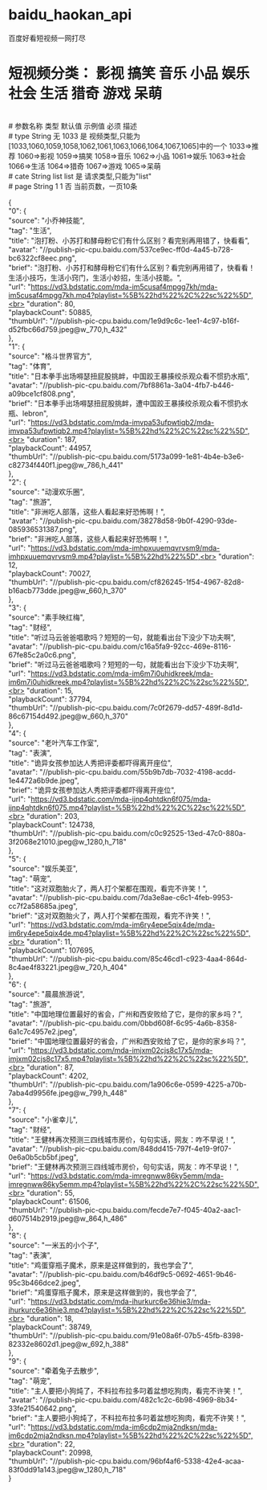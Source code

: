 # baidu_haokan_api
百度好看短视频一网打尽

# 短视频分类： 影视 搞笑 音乐 小品 娱乐 社会 生活 猎奇 游戏 呆萌
<br>
# 参数名称	类型	 默认值	示例值	必须	描述 
<br>
# type	  String	无	    1033  是	  视频类型,只能为 [1033,1060,1059,1058,1062,1061,1063,1066,1064,1067,1065]中的一个 1033=>推荐 1060=>影视  1059=>搞笑 1058=>音乐 1062=>小品 1061=>娱乐 1063=>社会 1066=>生活 1064=>猎奇 1067=>游戏 1065=>呆萌
<br>
# cate	  String	list	 list  是	 请求类型,只能为"list"
<br>
# page	  String	1	     1     否	 当前页数，一页10条
<br>

{<br>
    "0": {<br>
      "source": "小乔神技能",<br>
      "tag": "生活",<br>
      "title": "泡打粉、小苏打和酵母粉它们有什么区别？看完别再用错了，快看看",<br>
      "avatar": "//publish-pic-cpu.baidu.com/537ce9ec-ff0d-4a45-b728-bc6322cf8eec.png",<br>
      "brief": "泡打粉、小苏打和酵母粉它们有什么区别？看完别再用错了，快看看！生活小技巧，生活小窍门，生活小妙招，生活小技能。",<br>
      "url": "https://vd3.bdstatic.com/mda-im5cusaf4mpgg7kh/mda-im5cusaf4mpgg7kh.mp4?playlist=%5B%22hd%22%2C%22sc%22%5D",<br>
      "duration": 80,<br>
      "playbackCount": 50885,<br>
      "thumbUrl": "//publish-pic-cpu.baidu.com/1e9d9c6c-1ee1-4c97-b16f-d52fbc66d759.jpeg@w_770,h_432"<br>
    },<br>
    "1": {<br>
      "source": "格斗世界官方",<br>
      "tag": "体育",<br>
      "title": "日本拳手出场嘚瑟扭屁股挑衅，中国跤王暴揍绞杀观众看不惯扔水瓶",<br>
      "avatar": "//publish-pic-cpu.baidu.com/7bf8861a-3a04-4fb7-b446-a09bce1cf808.png",<br>
      "brief": "日本拳手出场嘚瑟扭屁股挑衅，遭中国跤王暴揍绞杀观众看不惯扔水瓶、lebron",<br>
      "url": "https://vd3.bdstatic.com/mda-imvpa53ufpwtiqb2/mda-imvpa53ufpwtiqb2.mp4?playlist=%5B%22hd%22%2C%22sc%22%5D",<br>
      "duration": 187,<br>
      "playbackCount": 44957,<br>
      "thumbUrl": "//publish-pic-cpu.baidu.com/5173a099-1e81-4b4e-b3e6-c82734f440f1.jpeg@w_786,h_441"<br>
    },<br>
    "2": {<br>
      "source": "动漫欢乐圈",<br>
      "tag": "旅游",<br>
      "title": "非洲吃人部落，这些人看起来好恐怖啊！",<br>
      "avatar": "//publish-pic-cpu.baidu.com/38278d58-9b0f-4290-93de-085936531387.png",<br>
      "brief": "非洲吃人部落，这些人看起来好恐怖啊！",<br>
      "url": "https://vd3.bdstatic.com/mda-imhpxuuemqvrvsm9/mda-imhpxuuemqvrvsm9.mp4?playlist=%5B%22hd%22%5D",<br>
      "duration": 12,<br>
      "playbackCount": 70027,<br>
      "thumbUrl": "//publish-pic-cpu.baidu.com/cf826245-1f54-4967-82d8-b16acb773dde.jpeg@w_660,h_370"<br>
    },<br>
    "3": {<br>
      "source": "素手映红梅",<br>
      "tag": "财经",<br>
      "title": "听过马云爸爸唱歌吗？短短的一句，就能看出台下没少下功夫啊",<br>
      "avatar": "//publish-pic-cpu.baidu.com/c16a5fa9-92cc-469e-8116-67fe85c2a0c6.png",<br>
      "brief": "听过马云爸爸唱歌吗？短短的一句，就能看出台下没少下功夫啊",<br>
      "url": "https://vd3.bdstatic.com/mda-im6m7i0uhidkreek/mda-im6m7i0uhidkreek.mp4?playlist=%5B%22hd%22%2C%22sc%22%5D",<br>
      "duration": 15,<br>
      "playbackCount": 37794,<br>
      "thumbUrl": "//publish-pic-cpu.baidu.com/7c0f2679-dd57-489f-8d1d-86c67154d492.jpeg@w_660,h_370"<br>
    },<br>
    "4": {<br>
      "source": "老叶汽车工作室",<br>
      "tag": "表演",<br>
      "title": "诡异女孩参加达人秀把评委都吓得离开座位",<br>
      "avatar": "//publish-pic-cpu.baidu.com/55b9b7db-7032-4198-acdd-1e4472a6b9de.jpeg",<br>
      "brief": "诡异女孩参加达人秀把评委都吓得离开座位",<br>
      "url": "https://vd3.bdstatic.com/mda-ijnp4qhtdkn6f075/mda-ijnp4qhtdkn6f075.mp4?playlist=%5B%22hd%22%2C%22sc%22%5D",<br>
      "duration": 203,<br>
      "playbackCount": 124738,<br>
      "thumbUrl": "//publish-pic-cpu.baidu.com/c0c92525-13ed-47c0-880a-3f2068e21010.jpeg@w_1280,h_718"<br>
    },<br>
    "5": {<br>
      "source": "娱乐美亚",<br>
      "tag": "萌宠",<br>
      "title": "这对双胞胎火了，两人打个架都在围观，看完不许笑！",<br>
      "avatar": "//publish-pic-cpu.baidu.com/7da3e8ae-c6c1-4feb-9953-cc7f2a58685a.jpeg",<br>
      "brief": "这对双胞胎火了，两人打个架都在围观，看完不许笑！",<br>
      "url": "https://vd3.bdstatic.com/mda-im6ry4epe5qix4de/mda-im6ry4epe5qix4de.mp4?playlist=%5B%22hd%22%2C%22sc%22%5D",<br>
      "duration": 11,<br>
      "playbackCount": 107695,<br>
      "thumbUrl": "//publish-pic-cpu.baidu.com/85c46cd1-c923-4aa4-864d-8c4ae4f83221.jpeg@w_720,h_404"<br>
    },<br>
    "6": {<br>
      "source": "晨晨旅游说",<br>
      "tag": "旅游",<br>
      "title": "中国地理位置最好的省会，广州和西安败给了它，是你的家乡吗？",<br>
      "avatar": "//publish-pic-cpu.baidu.com/0bbd608f-6c95-4a6b-8358-6a1c7c4957e2.jpeg",<br>
      "brief": "中国地理位置最好的省会，广州和西安败给了它，是你的家乡吗？",<br>
      "url": "https://vd3.bdstatic.com/mda-imjxm02cjs8c17x5/mda-imjxm02cjs8c17x5.mp4?playlist=%5B%22hd%22%2C%22sc%22%5D",<br>
      "duration": 87,<br>
      "playbackCount": 4202,<br>
      "thumbUrl": "//publish-pic-cpu.baidu.com/1a906c6e-0599-4225-a70b-7aba4d9956fe.jpeg@w_799,h_448"<br>
    },<br>
    "7": {<br>
      "source": "小雀幸儿",<br>
      "tag": "财经",<br>
      "title": "王健林再次预测三四线城市房价，句句实话，网友：咋不早说！",<br>
      "avatar": "//publish-pic-cpu.baidu.com/848dd415-797f-4e19-9f07-0e6a0b5cb5bf.jpeg",<br>
      "brief": "王健林再次预测三四线城市房价，句句实话，网友：咋不早说！",<br>
      "url": "https://vd3.bdstatic.com/mda-imregnww86ky5emm/mda-imregnww86ky5emm.mp4?playlist=%5B%22hd%22%2C%22sc%22%5D",<br>
      "duration": 55,<br>
      "playbackCount": 61506,<br>
      "thumbUrl": "//publish-pic-cpu.baidu.com/fecde7e7-f045-40a2-aac1-d607514b2919.jpeg@w_864,h_486"<br>
    },<br>
    "8": {<br>
      "source": "一米五的小个子",<br>
      "tag": "表演",<br>
      "title": "鸡蛋穿瓶子魔术，原来是这样做到的，我也学会了",<br>
      "avatar": "//publish-pic-cpu.baidu.com/b46df9c5-0692-4651-9b46-95c3b466dce2.jpeg",<br>
      "brief": "鸡蛋穿瓶子魔术，原来是这样做到的，我也学会了",<br>
      "url": "https://vd3.bdstatic.com/mda-ihurkurc6e36hie3/mda-ihurkurc6e36hie3.mp4?playlist=%5B%22hd%22%2C%22sc%22%5D",<br>
      "duration": 18,<br>
      "playbackCount": 38749,<br>
      "thumbUrl": "//publish-pic-cpu.baidu.com/91e08a6f-07b5-45fb-8398-82332e8602d1.jpeg@w_692,h_388"<br>
    },<br>
    "9": {<br>
      "source": "牵着兔子去散步",<br>
      "tag": "萌宠",<br>
      "title": "主人要把小狗炖了，不料拉布拉多叼着盆想吃狗肉，看完不许笑！",<br>
      "avatar": "//publish-pic-cpu.baidu.com/482c1c2c-6b98-4969-8b34-33fe21540642.png",<br>
      "brief": "主人要把小狗炖了，不料拉布拉多叼着盆想吃狗肉，看完不许笑！",<br>
      "url": "https://vd3.bdstatic.com/mda-im6cdp2mja2ndksn/mda-im6cdp2mja2ndksn.mp4?playlist=%5B%22hd%22%2C%22sc%22%5D",<br>
      "duration": 22,<br>
      "playbackCount": 20998,<br>
      "thumbUrl": "//publish-pic-cpu.baidu.com/96bf4af6-5338-42e4-acaa-83f0dd91a143.jpeg@w_1280,h_718"<br>
    }<br>
